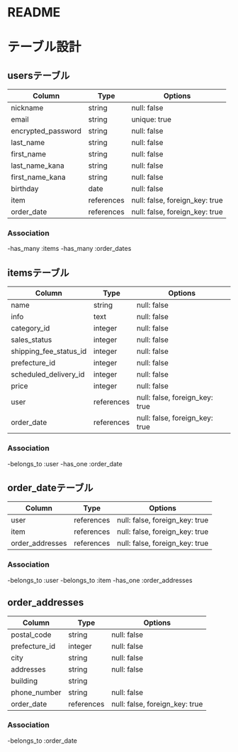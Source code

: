 # README

# テーブル設計

##  usersテーブル

| Column             | Type        | Options                        |
| ------------------ | ------------| ------------------------------ |
| nickname           | string      | null: false                    |
| email              | string      | unique: true                   |
| encrypted_password | string      | null: false                    |
| last_name          | string      | null: false                    |
| first_name         | string      | null: false                    |
| last_name_kana     | string      | null: false                    |
| first_name_kana    | string      | null: false                    |  
| birthday           | date        | null: false                    |
| item               | references  | null: false, foreign_key: true |
| order_date         | references  | null: false, foreign_key: true |
###  Association

-has_many :items
-has_many :order_dates


##  itemsテーブル

| Column                      | Type        | Options                        |
| --------------------------- | ----------- | ------------------------------ |
| name                        | string      | null: false                    |
| info                        | text        | null: false                    |
| category_id                 | integer     | null: false                    |
| sales_status                | integer     | null: false                    |
| shipping_fee_status_id      | integer     | null: false                    |
| prefecture_id               | integer     | null: false                    |
| scheduled_delivery_id       | integer     | null: false                    |
| price                       | integer     | null: false                    |
| user                        | references  | null: false, foreign_key: true |
| order_date                  | references  | null: false, foreign_key: true |
###  Association

-belongs_to :user
-has_one    :order_date


##  order_dateテーブル

| Column             | Type       | Options                        |
| ------------------ | ---------- | ------------------------------ |
| user               | references | null: false, foreign_key: true |
| item               | references | null: false, foreign_key: true |
| order_addresses    | references | null: false, foreign_key: true |
###  Association

-belongs_to :user
-belongs_to :item
-has_one    :order_addresses


##  order_addresses

| Column             | Type          | Options                      |
| ------------------ | ------------- | ---------------------------- |
| postal_code        | string        | null: false                  |
| prefecture_id      | integer       | null: false                  |
| city               | string        | null: false                  |
| addresses          | string        | null: false                  |
| building           | string        |
| phone_number       | string        | null: false                  | 
| order_date         | references  | null: false, foreign_key: true |
###  Association

-belongs_to :order_date


